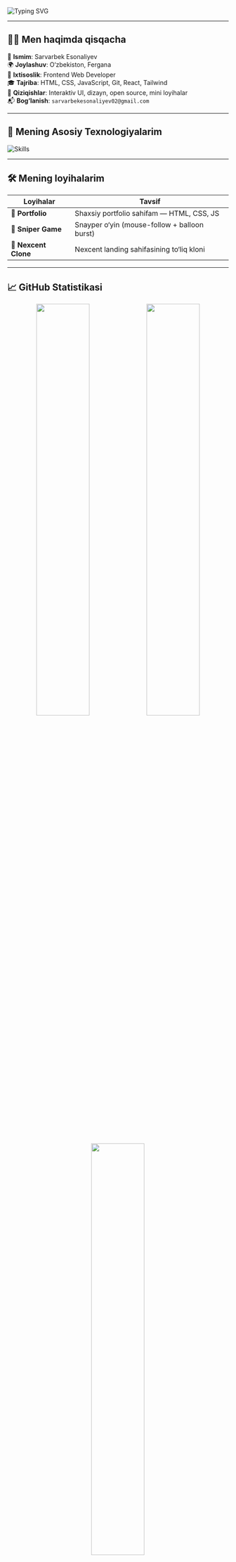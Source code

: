 <!-- Profil banneri -->
<img src="https://readme-typing-svg.herokuapp.com?font=Fira+Code&size=28&duration=2000&pause=1000&center=true&vCenter=true&width=1000&lines=Salom+%F0%9F%91%8B+Men+Sarvarbek+Esonaliyev;Frontend+Dasturchi+%7C+HTML+CSS+JS+React;Yaratishga+mehr+va+ijod+bilan+yondashaman" alt="Typing SVG" />

---

## 🧑‍💻 Men haqimda qisqacha

🎯 **Ismim**: Sarvarbek Esonaliyev  
🌍 **Joylashuv**: O‘zbekiston, Fergana  
💼 **Ixtisoslik**: Frontend Web Developer  
🎓 **Tajriba**: HTML, CSS, JavaScript, Git, React, Tailwind  
📌 **Qiziqishlar**: Interaktiv UI, dizayn, open source, mini loyihalar  
📬 **Bog‘lanish**: `sarvarbekesonaliyev02@gmail.com`

---

## 🚀 Mening Asosiy Texnologiyalarim

![Skills](https://skillicons.dev/icons?i=html,css,js,react,tailwind,bootstrap,git,github,vscode,figma)

---

## 🛠️ Mening loyihalarim

| Loyihalar            | Tavsif |
|----------------------|--------|
| 🎯 **Portfolio**     | Shaxsiy portfolio sahifam — HTML, CSS, JS |
| 🎯 **Sniper Game**   | Snayper o‘yin (mouse-follow + balloon burst) |
| 🎯 **Nexcent Clone** | Nexcent landing sahifasining to‘liq kloni |

---

## 📈 GitHub Statistikasi

<div align="center">
  <img src="https://github-readme-stats.vercel.app/api?username=sarvarbek&show_icons=true&theme=radical" width="49%" />
  <img src="https://github-readme-streak-stats.herokuapp.com?user=sarvarbek&theme=radical&date_format=M%20j%5B%2C%20Y%5D" width="49%" />
  <img src="https://github-readme-stats.vercel.app/api/top-langs/?username=sarvarbek&layout=compact&theme=radical" width="49%" />
</div>

---

## 🤝 Hamkorlik qilishni istaysizmi?

Agar biror loyiha yoki g‘oya ustida birga ishlamoqchi bo‘lsangiz, bemalol bog‘laning. Mening elektron pochtam: **sarvarbekesonaliyev02@gmail.com** yoki [Telegram](https://t.me/Sarvarbek_Esonaliyew) orqali.

---

<p align="center">
  Made with ❤️ by <strong>Sarvarbek Esonaliyev</strong>
</p>
